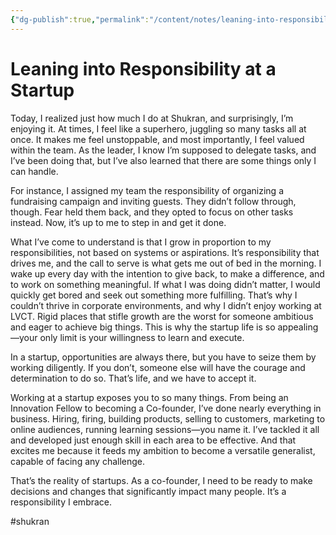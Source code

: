 ```yaml
---
{"dg-publish":true,"permalink":"/content/notes/leaning-into-responsibility-at-a-startup/","noteIcon":"2"}
---
```


# Leaning into Responsibility at a Startup

Today, I realized just how much I do at Shukran, and surprisingly, I’m enjoying it. At times, I feel like a superhero, juggling so many tasks all at once. It makes me feel unstoppable, and most importantly, I feel valued within the team. As the leader, I know I’m supposed to delegate tasks, and I’ve been doing that, but I’ve also learned that there are some things only I can handle.

For instance, I assigned my team the responsibility of organizing a fundraising campaign and inviting guests. They didn’t follow through, though. Fear held them back, and they opted to focus on other tasks instead. Now, it’s up to me to step in and get it done.

What I’ve come to understand is that I grow in proportion to my responsibilities, not based on systems or aspirations. It’s responsibility that drives me, and the call to serve is what gets me out of bed in the morning. I wake up every day with the intention to give back, to make a difference, and to work on something meaningful. If what I was doing didn’t matter, I would quickly get bored and seek out something more fulfilling. That’s why I couldn’t thrive in corporate environments, and why I didn’t enjoy working at LVCT. Rigid places that stifle growth are the worst for someone ambitious and eager to achieve big things. This is why the startup life is so appealing—your only limit is your willingness to learn and execute.

In a startup, opportunities are always there, but you have to seize them by working diligently. If you don’t, someone else will have the courage and determination to do so. That’s life, and we have to accept it.

Working at a startup exposes you to so many things. From being an Innovation Fellow to becoming a Co-founder, I’ve done nearly everything in business. Hiring, firing, building products, selling to customers, marketing to online audiences, running learning sessions—you name it. I’ve tackled it all and developed just enough skill in each area to be effective. And that excites me because it feeds my ambition to become a versatile generalist, capable of facing any challenge.

That’s the reality of startups. As a co-founder, I need to be ready to make decisions and changes that significantly impact many people. It’s a responsibility I embrace.

#shukran 
